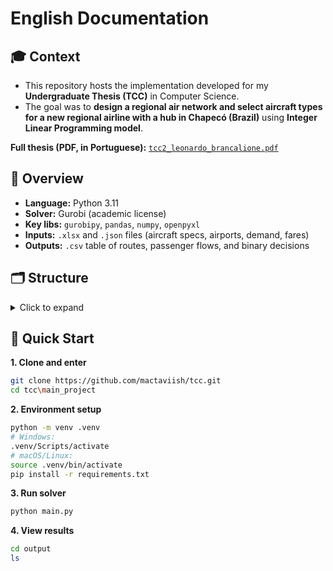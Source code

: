 # English Documentation

## 🎓 Context

- This repository hosts the implementation developed for my **Undergraduate Thesis (TCC)** in Computer Science.
- The goal was to **design a regional air network and select aircraft types for a new regional airline with a hub in Chapecó (Brazil)** using **Integer Linear Programming model**.

**Full thesis (PDF, in Portuguese):** [`tcc2_leonardo_brancalione.pdf`](tcc2_leonardo_brancalione.pdf)

## 🧩 Overview

- **Language:** Python 3.11
- **Solver:** Gurobi (academic license)
- **Key libs:** `gurobipy`, `pandas`, `numpy`, `openpyxl`
- **Inputs:** `.xlsx` and `.json` files (aircraft specs, airports, demand, fares)
- **Outputs:** `.csv` table of routes, passenger flows, and binary decisions

## 🗂️ Structure

<details>
<summary>Click to expand</summary>

```bash
.
├── main_project/
│   ├── src/
│   │   ├── consts.py
│   │   ├── optimization.py
│   │   ├── __init__.py
│   │   ├── models/
│   │   │   ├── airplane.py
│   │   │   ├── airport.py
│   │   │   ├── model_vars.py
│   │   │   ├── route.py
│   │   │   └── __init__.py
│   │   └── utils/
│   │       ├── file_utils.py
│   │       ├── print_utils.py
│   │       ├── str_utils.py
│   │       ├── utils.py
│   │       └── __init__.py
│   ├── input/
│   │   ├── 2019.xlsx
│   │   ├── 2024.xlsx
│   │   ├── AerodromosPublicos.json
│   │   └── airplanes.xlsx
│   ├── output/
│   ├── requirements.txt
│   └── main.py
└── .gitignore
```
</details>

## 🚀 Quick Start

**1. Clone and enter**
```bash
git clone https://github.com/mactaviish/tcc.git
cd tcc\main_project
```

**2. Environment setup**
```bash
python -m venv .venv
# Windows:
.venv/Scripts/activate
# macOS/Linux:
source .venv/bin/activate
pip install -r requirements.txt
```

**3. Run solver**
```bash
python main.py
```

**4. View results**
```bash
cd output
ls
```
